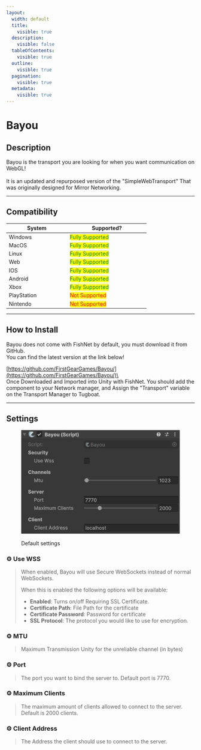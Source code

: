 ```yaml
---
layout:
  width: default
  title:
    visible: true
  description:
    visible: false
  tableOfContents:
    visible: true
  outline:
    visible: true
  pagination:
    visible: true
  metadata:
    visible: true
---
```


# Bayou

## Description

Bayou is the transport you are looking for when you want communication on WebGL!\
\
It is an updated and repurposed version of the "SimpleWebTransport" That was originally designed for Mirror Networking.

***

## Compatibility

<table data-full-width="false"><thead><tr><th width="149">System</th><th width="198">Supported?</th></tr></thead><tbody><tr><td>Windows</td><td><mark style="color:green;">Fully Supported</mark></td></tr><tr><td>MacOS</td><td><mark style="color:green;">Fully Supported</mark></td></tr><tr><td>Linux</td><td><mark style="color:green;">Fully Supported</mark></td></tr><tr><td>Web</td><td><mark style="color:green;">Fully Supported</mark></td></tr><tr><td>IOS</td><td><mark style="color:green;">Fully Supported</mark></td></tr><tr><td>Android</td><td><mark style="color:green;">Fully Supported</mark></td></tr><tr><td>Xbox</td><td><mark style="color:green;">Fully Supported</mark></td></tr><tr><td>PlayStation</td><td><mark style="color:red;">Not Supported</mark></td></tr><tr><td>Nintendo</td><td><mark style="color:red;">Not Supported</mark></td></tr></tbody></table>

***

## How to Install

Bayou does not come with FishNet by default, you must download it from GitHub.\
You can find the latest version at the link below!

[https://github.com/FirstGearGames/Bayou/](https://github.com/FirstGearGames/Bayou/)\
\
Once Downloaded and Imported into Unity with FishNet. You should add the component to your Network manager, and Assign the "Transport" variable on the Transport Manager to Tugboat.

***

## Settings

<div align="left"><figure><img src="../../.gitbook/assets/bayou-component.png" alt=""><figcaption><p>Default settings</p></figcaption></figure></div>

### :gear: **Use WSS**

> When enabled, Bayou will use Secure WebSockets instead of normal WebSockets.
>
> When this is enabled the following options will be available:
>
> * **Enabled**: Turns on/off Requiring SSL Certificate.
> * **Certificate Path**: File Path for the certificate
> * **Certificate Password**: Password for certificate
> * **SSL Protocol**: The protocol you would like to use for encryption.

### :gear: **MTU**

> Maximum Transmission Unity for the unreliable channel (in bytes)

### :gear: **Port**

> The port you want to bind the server to. Default port is 7770.

### :gear: **Maximum Clients**

> The maximum amount of clients allowed to connect to the server. Default is 2000 clients.

### :gear: **Client Address**

> The Address the client should use to connect to the server.
